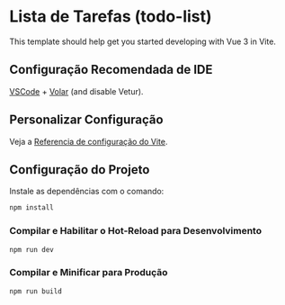 # Lista de Tarefas (todo-list)

This template should help get you started developing with Vue 3 in Vite.

## Configuração Recomendada de IDE

[VSCode](https://code.visualstudio.com/) + [Volar](https://marketplace.visualstudio.com/items?itemName=Vue.volar) (and disable Vetur).

## Personalizar Configuração

Veja a [Referencia de configuração do Vite](https://vite.dev/config/).

## Configuração do Projeto
Instale as dependências com o comando:

```sh
npm install
```

### Compilar e Habilitar o Hot-Reload para Desenvolvimento

```sh
npm run dev
```

### Compilar e Minificar para Produção

```sh
npm run build
```
